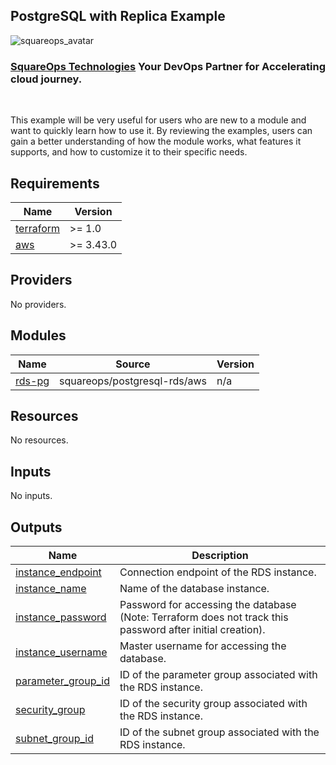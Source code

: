 ## PostgreSQL with Replica Example
![squareops_avatar]

[squareops_avatar]: https://squareops.com/wp-content/uploads/2022/12/squareops-logo.png

### [SquareOps Technologies](https://squareops.com/) Your DevOps Partner for Accelerating cloud journey.
<br>

This example will be very useful for users who are new to a module and want to quickly learn how to use it. By reviewing the examples, users can gain a better understanding of how the module works, what features it supports, and how to customize it to their specific needs.

<!-- BEGINNING OF PRE-COMMIT-TERRAFORM DOCS HOOK -->
## Requirements

| Name | Version |
|------|---------|
| <a name="requirement_terraform"></a> [terraform](#requirement\_terraform) | >= 1.0 |
| <a name="requirement_aws"></a> [aws](#requirement\_aws) | >= 3.43.0 |

## Providers

No providers.

## Modules

| Name | Source | Version |
|------|--------|---------|
| <a name="module_rds-pg"></a> [rds-pg](#module\_rds-pg) | squareops/postgresql-rds/aws | n/a |

## Resources

No resources.

## Inputs

No inputs.

## Outputs

| Name | Description |
|------|-------------|
| <a name="output_instance_endpoint"></a> [instance\_endpoint](#output\_instance\_endpoint) | Connection endpoint of the RDS instance. |
| <a name="output_instance_name"></a> [instance\_name](#output\_instance\_name) | Name of the database instance. |
| <a name="output_instance_password"></a> [instance\_password](#output\_instance\_password) | Password for accessing the database (Note: Terraform does not track this password after initial creation). |
| <a name="output_instance_username"></a> [instance\_username](#output\_instance\_username) | Master username for accessing the database. |
| <a name="output_parameter_group_id"></a> [parameter\_group\_id](#output\_parameter\_group\_id) | ID of the parameter group associated with the RDS instance. |
| <a name="output_security_group"></a> [security\_group](#output\_security\_group) | ID of the security group associated with the RDS instance. |
| <a name="output_subnet_group_id"></a> [subnet\_group\_id](#output\_subnet\_group\_id) | ID of the subnet group associated with the RDS instance. |
<!-- END OF PRE-COMMIT-TERRAFORM DOCS HOOK -->
